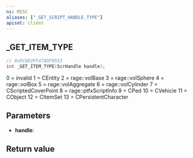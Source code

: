 ```yaml
---
ns: MISC
aliases: ["_GET_SCRIPT_HANDLE_TYPE"]
apiset: client
---
```

## _GET_ITEM_TYPE

```c
// 0xDC8D2FF478DF9553
int _GET_ITEM_TYPE(ScrHandle handle);
```

0 = invalid
1 = CEntity
2 = rage::volBase
3 = rage::volSphere
4 = rage::volBox
5 = rage::volAggregate
6 = rage::volCylinder
7 = CScriptedCoverPoint
8 = rage::ptfxScriptInfo
9 = CPed
10 = CVehicle
11 = CObject
12 = CItemSet
13 = CPersistentCharacter

## Parameters
* **handle**:

## Return value

